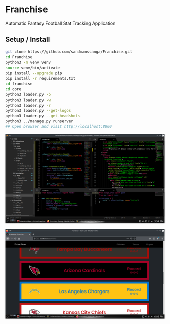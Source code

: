 # Franchise
Automatic Fantasy Football Stat Tracking Application

## Setup / Install

```bash
git clone https://github.com/sandmanscanga/Franchise.git
cd Franchise
python3 -m venv venv
source venv/bin/activate
pip install --upgrade pip
pip install -r requirements.txt
cd franchise
cd core
python3 loader.py -b
python3 loader.py -w
python3 loader.py -r
python3 loader.py --get-logos
python3 loader.py --get-headshots
python3 ../manage.py runserver
## Open browser and visit http://localhost:8000
```

![Worflow Screenshot](docs/images/workflow.png)

![Front-End Example Screenshot](docs/images/front-end-example.png)
